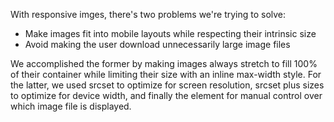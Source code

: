With responsive imges, there's two problems we're trying to solve:

* Make images fit into mobile layouts while respecting their intrinsic size
* Avoid making the user download unnecessarily large image files

We accomplished the former by making images always stretch to fill 100% of their container while limiting their size with an inline max-width style. For the latter, we used srcset to optimize for screen resolution, srcset plus sizes to optimize for device width, and finally the <picture> element for manual control over which image file is displayed.
